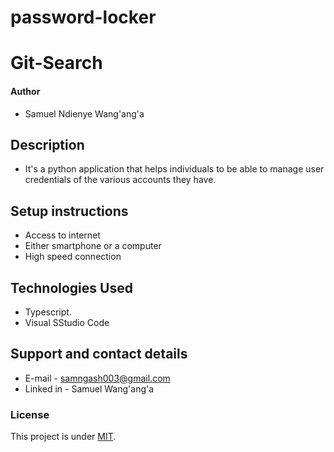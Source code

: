 # password-locker
# Git-Search
#### Author
* Samuel Ndienye Wang'ang'a
## Description
* It's a python application that helps individuals to be able to manage user credentials of the various accounts they have. 

## Setup instructions
* Access to internet
* Either smartphone or a computer
* High speed connection
## Technologies Used
* Typescript.
* Visual SStudio Code
## Support and contact details
* E-mail - samngash003@gmail.com
* Linked in - Samuel Wang'ang'a
 ### License
This project is under [MIT](LICENSE).
